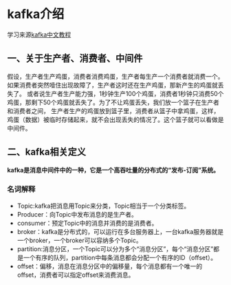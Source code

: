 # kafka介绍
学习来源[kafka中文教程](http://orchome.com/3)
## 一、关于生产者、消费者、中间件
假设，生产者生产鸡蛋，消费者消费鸡蛋，生产者每生产一个消费者就消费一个。如果消费者突然噎住出现故障了，生产者这时还在生产鸡蛋，那新产生的鸡蛋就丢失了。
或者说生产者生产能力强，1秒钟生产100个鸡蛋，消费者1秒钟只消费50个鸡蛋，那剩下50个鸡蛋就丢失了。为了不让鸡蛋丢失，我们放一个篮子在生产者和消费者之间，
生产者生产的鸡蛋放到篮子里，消费者从篮子中拿鸡蛋，这样，鸡蛋（数据）被临时存储起来，就不会出现丢失的情况了。这个篮子就可以看做是中间件。
## 二、kafka相关定义
**kafka是消息中间件中的一种，它是一个高吞吐量的分布式的“发布-订阅”系统。**
### 名词解释
* Topic:kafka把消息用Topic来分类，Topic相当于一个分类标签。
* Producer：向Topic中发布消息的是生产者。
* consumer：预定Topic中的消息并消费的是消费者。
* broker：kafka是分布式的，可以运行在多台服务器上，一台kafka服务器就是一个broker，一个broker可以容纳多个Topic。
* partition:消息分区，一个Topic可以分为多个“消息分区”，每个“消息分区”都是一个有序的队列，partition中每条消息都会分配一个有序的ID（offset）。
* offset：偏移，消息在消息分区中的偏移量，每个消息都有一个唯一的offset，消费者可以指定offset来消费消息。
